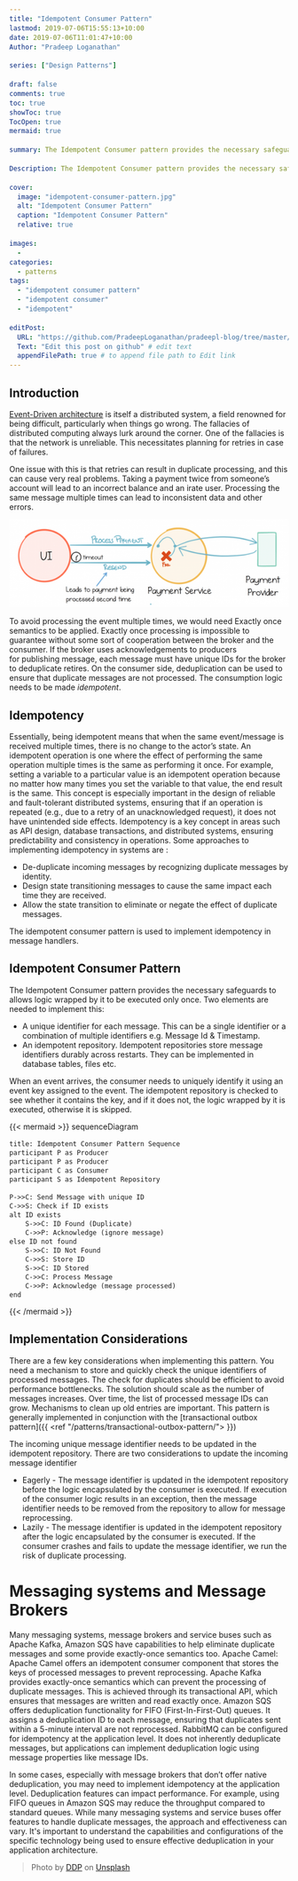 ```yaml
---
title: "Idempotent Consumer Pattern"
lastmod: 2019-07-06T15:55:13+10:00
date: 2019-07-06T11:01:47+10:00
Author: "Pradeep Loganathan"

series: ["Design Patterns"]

draft: false
comments: true
toc: true
showToc: true
TocOpen: true
mermaid: true

summary: The Idempotent Consumer pattern provides the necessary safeguards to allows logic wrapped by it to be executed only once. It implements an unique identifier for each message and an idempotent repository.

Description: The Idempotent Consumer pattern provides the necessary safeguards to allows logic wrapped by it to be executed only once. It implements an unique identifier for each message and an idempotent repository.

cover:
  image: "idempotent-consumer-pattern.jpg"
  alt: "Idempotent Consumer Pattern"
  caption: "Idempotent Consumer Pattern"
  relative: true

images:
  - 
categories:
  - patterns
tags:
  - "idempotent consumer pattern"
  - "idempotent consumer"
  - "idempotent"

editPost:
  URL: "https://github.com/PradeepLoganathan/pradeepl-blog/tree/master/content"
  Text: "Edit this post on github" # edit text
  appendFilePath: true # to append file path to Edit link
---
```


## Introduction

[Event-Driven architecture](https://pradeepl.com/blog/architecture/event-driven-architecture/) is itself a distributed system, a field renowned for being difficult, particularly when things go wrong. The fallacies of distributed computing always lurk around the corner. One of the fallacies is that the network is unreliable. This necessitates planning for retries in case of failures.

One issue with this is that retries can result in duplicate processing, and this can cause very real problems. Taking a payment twice from someone’s account will lead to an incorrect balance and an irate user. Processing the same message multiple times can lead to inconsistent data and other errors.

![](images/image.png)

To avoid processing the event multiple times, we would need Exactly once semantics to be applied. Exactly once processing is impossible to guarantee without some sort of cooperation between the broker and the consumer. If the broker uses acknowledgements to producers for publishing message, each message must have unique IDs for the broker to deduplicate retires. On the consumer side, deduplication can be used to ensure that duplicate messages are not processed. The consumption logic needs to be made _idempotent_.

## Idempotency

Essentially, being idempotent means that when the same event/message is received multiple times, there is no change to the actor’s state. An idempotent operation is one where the effect of performing the same operation multiple times is the same as performing it once. For example, setting a variable to a particular value is an idempotent operation because no matter how many times you set the variable to that value, the end result is the same. This concept is especially important in the design of reliable and fault-tolerant distributed systems, ensuring that if an operation is repeated (e.g., due to a retry of an unacknowledged request), it does not have unintended side effects. Idempotency is a key concept in areas such as API design, database transactions, and distributed systems, ensuring predictability and consistency in operations. Some approaches to implementing idempotency in systems are :

- De-duplicate incoming messages by recognizing duplicate messages by identity.
- Design state transitioning messages to cause the same impact each time they are received.
- Allow the state transition to eliminate or negate the effect of duplicate messages.

The idempotent consumer pattern is used to implement idempotency in message handlers.

## Idempotent Consumer Pattern

The Idempotent Consumer pattern provides the necessary safeguards to allows logic wrapped by it to be executed only once. Two elements are needed to implement this:

- A unique identifier for each message. This can be a single identifier or a combination of multiple identifiers e.g. Message Id & Timestamp.
- An idempotent repository. Idempotent repositories store message identifiers durably across restarts. They can be implemented in database tables, files etc.

When an event arrives, the consumer needs to uniquely identify it using an event key assigned to the event. The idempotent repository is checked to see whether it contains the key, and if it does not, the logic wrapped by it is executed, otherwise it is skipped. 

{{< mermaid >}}
sequenceDiagram
  
    title: Idempotent Consumer Pattern Sequence
    participant P as Producer
    participant P as Producer
    participant C as Consumer
    participant S as Idempotent Repository

    P->>C: Send Message with unique ID
    C->>S: Check if ID exists
    alt ID exists
        S->>C: ID Found (Duplicate)
        C->>P: Acknowledge (ignore message)
    else ID not found
        S->>C: ID Not Found
        C->>S: Store ID
        S->>C: ID Stored
        C->>C: Process Message
        C->>P: Acknowledge (message processed)
    end

{{< /mermaid >}}


## Implementation Considerations

There are a few key considerations when implementing this pattern. You need a mechanism to store and quickly check the unique identifiers of processed messages. The check for duplicates should be efficient to avoid performance bottlenecks. The solution should scale as the number of messages increases. Over time, the list of processed message IDs can grow. Mechanisms to clean up old entries are important. This pattern is generally implemented in conjunction with the [transactional outbox pattern]({{ <ref "/patterns/transactional-outbox-pattern/"> }})

The incoming unique message identifier needs to be updated in the idempotent repository. There are two considerations to update the incoming message identifier

- Eagerly - The message identifier is updated in the idempotent repository before the logic encapsulated by the consumer is executed. If execution of the consumer logic results in an exception, then the message identifier needs to be removed from the repository to allow for message reprocessing.
- Lazily - The message identifier is updated in the idempotent repository after the logic encapsulated by the consumer is executed. If the consumer crashes and fails to update the message identifier, we run the risk of duplicate processing.

# Messaging systems and Message Brokers

Many messaging systems, message brokers and service buses such as Apache Kafka, Amazon SQS have capabilities to help eliminate duplicate messages and some provide exactly-once semantics too. Apache Camel: Apache Camel offers an idempotent consumer component that stores the keys of processed messages to prevent reprocessing. Apache Kafka provides exactly-once semantics which can prevent the processing of duplicate messages. This is achieved through its transactional API, which ensures that messages are written and read exactly once. Amazon SQS offers deduplication functionality for FIFO (First-In-First-Out) queues. It assigns a deduplication ID to each message, ensuring that duplicates sent within a 5-minute interval are not reprocessed. RabbitMQ can be configured for idempotency at the application level. It does not inherently deduplicate messages, but applications can implement deduplication logic using message properties like message IDs.

In some cases, especially with message brokers that don’t offer native deduplication, you may need to implement idempotency at the application level. Deduplication features can impact performance. For example, using FIFO queues in Amazon SQS may reduce the throughput compared to standard queues. While many messaging systems and service buses offer features to handle duplicate messages, the approach and effectiveness can vary. It's important to understand the capabilities and configurations of the specific technology being used to ensure effective deduplication in your application architecture.

> Photo by [DDP](https://unsplash.com/@moino007?utm_source=unsplash&utm_medium=referral&utm_content=creditCopyText) on [Unsplash](https://unsplash.com/search/photos/buttons?utm_source=unsplash&utm_medium=referral&utm_content=creditCopyText)
